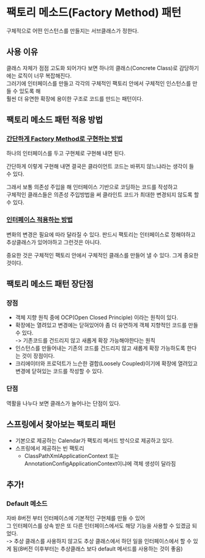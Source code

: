 # 팩토리 메소드(Factory Method) 패턴
구체적으로 어떤 인스턴스를 만들지는 서브클래스가 정한다.

## 사용 이유
클래스 자체가 점점 고도화 되어가다 보면 하나의 클래스(Concrete Class)로 감당하기에는 로직이 너무 복잡해진다.  
그러기에 인터페이스를 만들고 각각의 구체적인 팩토리 안에서 구체적인 인스턴스를 만들 수 있도록 해   
훨씬 더 유연한 확장에 용이한 구조로 코드를 만드는 패턴이다.

## 팩토리 메소드 패턴 적용 방법

### [간단하게 Factory Method로 구현하는 방법](ShipFactory.java)
하나의 인터페이스를 두고 구현체로 구현해 내면 된다.

간단하게 이렇게 구현해 내면 결국은 클라이언트 코드는 바뀌지 않느냐라는 생각이 들 수 있다.  

그래서 보통 의존성 주입을 해 인터페이스 기반으로 코딩하는 코드를 작성하고  
구체적인 클래스들은 의존성 주입방법을 써 클라인트 코드가 최대한 변경되지 않도록 할 수 있다.

### [인터페이스 적용하는 방법](injection%2FInjectionShipFactory.java)
변화의 변경은 필요에 따라 달라질 수 있다.
판드시 팩토리는 인터페이스로 정해야하고 추상클래스가 있어야하고 그런것은 아니다.

중요한 것은 구체적인 팩토리 안에서 구체적인 클래스를 만들어 낼 수 있다.
그게 중요한 것이다.

## 팩토리 메소드 패턴 장단점
### 장점
- 객체 지향 원칙 중에 OCP(Open Closed Principle) 이라는 원칙이 있다.  
- 확장에는 열려있고 변경에는 닫혀있어야 좀 더 유연하게 객체 지향적인 코드를 만들수 있다.  
-> 기존코드를 건드리지 않고 새롭게 확장 가능해야한다는 원칙  
- 인스턴스를 만들어내는 기존의 코드를 건드리지 않고 새롭게 확장 가능하도록 한다는 것이 장점이다.  
- 크리에이터와 프로덕트가 느슨한 결합(Loosely Coupled)이기에 확장에 열려있고 변경에 닫혀있는 코드를 작성할 수 있다.

### 단점
역활을 나누다 보면 클래스가 늘어나는 단점이 있다.

## 스프링에서 찾아보는 팩토리 패턴
- 기본으로 제공하는 Calendar가 팩토리 메서드 방식으로 제공하고 있다.
- 스프링에서 제공하는 빈 팩토리
  - ClassPathXmlApplicationContext 또는 AnnotationConfigApplicationContext이냐에 객체 생성이 달라짐

## 추가!
### Default 메소드
자바 8버전 부터 인터페이스에 기본적인 구현체를 만들 수 있어  
그 인터페이스를 상속 받은 또 다른 인터페이스에서도 해당 기능을 사용할 수 있겠금 되었다.  
-> 추상 클래스를 사용하지 않고도 추상 클래스에서 하던 일을 인터페이스에서 할 수 있게 됨(8버전 이후부터는 추상클래스 보다 default 메서드를 사용하는 것이 좋음)
